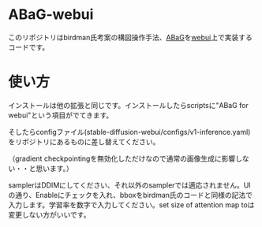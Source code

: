 # ABaG-webui
このリポジトリはbirdman氏考案の構図操作手法、[ABaG](https://github.com/birdManIkioiShota/ABaG)を[webui](https://github.com/AUTOMATIC1111/stable-diffusion-webui)上で実装するコードです。

# 使い方
インストールは他の拡張と同じです。インストールしたらscriptsに"ABaG for webui"という項目がでてきます。

そしたらconfigファイル(stable-diffusion-webui/configs/v1-inference.yaml)をリポジトリにあるものに差し替えてください。

（gradient checkpointingを無効化しただけなので通常の画像生成に影響しない・・と思います。）

samplerはDDIMにしてください、それ以外のsamplerでは適応されません。UIの通り、Enableにチェックを入れ、bboxをbirdman氏のコードと同様の記法で入力します。学習率を数字で入力してください。set size of attention map toは変更しない方がいいです。
